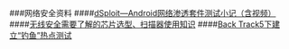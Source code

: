 ###网络安全资料
####[dSploit—Android网络渗透套件测试小记（含视频）](http://www.freebuf.com/articles/wireless/6279.html)
####[无线安全需要了解的芯片选型、扫描器使用知识](http://www.freebuf.com/articles/wireless/33524.html)
####[Back Track5下建立“钓鱼”热点测试](http://www.freebuf.com/articles/wireless/39419.html)
